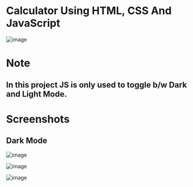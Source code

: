 # Calculator Using HTML, CSS And JavaScript

![image](https://user-images.githubusercontent.com/72864817/173788759-01277117-a6cd-4208-8c03-9021bc0a0240.png)

# Note

## In this project JS is only used to toggle b/w Dark and Light Mode.

# Screenshots

## Dark Mode

![image](https://user-images.githubusercontent.com/72864817/174967626-0412e73c-4cdb-4f66-9531-e124a2281d78.png)

![image](https://user-images.githubusercontent.com/72864817/174967849-195812ee-130b-4884-8277-893d4748c6e1.png)

![image](https://user-images.githubusercontent.com/72864817/174968038-4e72a624-4fd0-4361-ba40-70cdbf3499ae.png)




